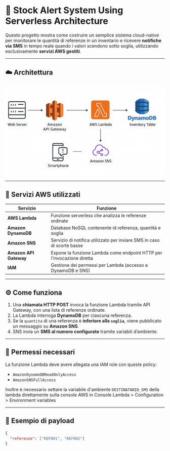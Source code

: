 # 📡 Stock Alert System Using Serverless Architecture

Questo progetto mostra come costruire un semplice sistema cloud-native per monitorare le quantità di referenze in un inventario e ricevere **notifiche via SMS** in tempo reale 
quando i valori scendono sotto soglia, utilizzando esclusivamente **servizi AWS gestiti**.

---

## ☁️ Architettura
![Architettura](https://raw.githubusercontent.com/alessaless/Stock-Alert-System-Using-Serverless-Architecture/master/architecture/architecture.png)


---

## 🔧 Servizi AWS utilizzati

| Servizio         | Funzione                                                                 |
|------------------|--------------------------------------------------------------------------|
| **AWS Lambda**   | Funzione serverless che analizza le referenze ordinate                   |
| **Amazon DynamoDB** | Database NoSQL contenente id referenza, quantità e soglia                 |
| **Amazon SNS**   | Servizio di notifica utilizzato per inviare SMS in caso di scorte basse  |
| **Amazon API Gateway** | Espone la funzione Lambda come endpoint HTTP per l'invocazione diretta     |
| **IAM**          | Gestione dei permessi per Lambda (accesso a DynamoDB e SNS)              |

---

## ⚙️ Come funziona

1. Una **chiamata HTTP POST** invoca la funzione Lambda tramite API Gateway, con una lista di referenze ordinate.
2. La Lambda interroga **DynamoDB** per ciascuna referenza.
3. Se la `quantita` di una referenza è **inferiore alla `soglia`**, viene pubblicato un messaggio su **Amazon SNS**.
4. SNS invia un **SMS al numero configurato** tramite variabili d’ambiente.

---

## 🔐 Permessi necessari
La funzione Lambda deve avere allegata una IAM role con queste policy:

- `AmazonDynamoDBReadOnlyAccess`
- `AmazonSNSFullAccess`

Inoltre è necessario settare la variabile d'ambiente `DESTINATARIO_SMS` della lambda direttamente sulla console AWS in Console Lambda > Configuration > Environment variables

---

## 🧪 Esempio di payload

```json
{
  "referenze": ["REF001", "REF002"]
}
